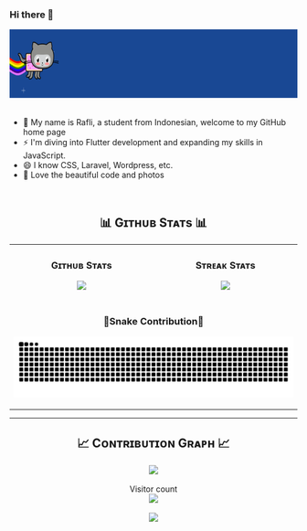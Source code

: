   <h3 id="hi-there">Hi there 👋</h3>
<div align="center">
    <img src="https://raw.githubusercontent.com/Niefee/niefee/master/assets/fly.webp" height="120px">
</div>
<br>
<ul>
<li>🌱 My name is Rafli, a student from Indonesian, welcome to my GitHub home page</li>
<li>⚡ I'm diving into Flutter development and expanding my skills in JavaScript.</li>
<li>😄 I know CSS, Laravel, Wordpress, etc.</li>
<li>💖 Love the beautiful code and photos</li>
</ul>
<br>
<h2 align="center">📊 Gɪᴛʜᴜʙ Sᴛᴀᴛs 📊</h2>
<table width="100%" align="center">
  <tr>
    <td width="50%">
      <h3 align="center"><strong>Gɪᴛʜᴜʙ Sᴛᴀᴛs</strong></h3>
      <p align="center">
        <a href="https://github.com/rawracli">
          <img style="height:10rem" src="https://github-readme-stats.vercel.app/api?username=rawracli&amp;show_icons=true&amp;theme=radical">
        </a>
      </p>
    </td>
    <td width="50%">
      <h3 align="center"><strong>Sᴛʀᴇᴀᴋ Sᴛᴀᴛs</strong></h3>
      <p align="center">
        <a href="https://github.com/rawracli">
          <img style="height:10rem;" src="https://github-readme-streak-stats.herokuapp.com/?user=rawracli&amp;theme=radical&amp;show_icons=true&amp;border=e4e2e2">
        </a>
      </p>
    </td>
  </tr>
  <tr>
  <td colspan="2">
    <h3 align="center"><strong>🐍Snake Contribution🐍</strong></h3>
    <p align="center">
        <picture align="center">
          <source media="(prefers-color-scheme: dark)" srcset="https://raw.githubusercontent.com/rawracli/rawracli/output/github-contribution-grid-snake-dark.svg">
          <source media="(prefers-color-scheme: light)" srcset="https://raw.githubusercontent.com/rawracli/rawracli/output/github-contribution-grid-snake.svg">
          <img alt="github contribution grid snake animation" src="https://raw.githubusercontent.com/rawracli/rawracli/output/github-contribution-grid-snake.svg">
        </picture>
      </p>
    </td>
   </tr>
</table>
<hr>

<!--Contribution Graph-->
<h2 align="center">📈 Cᴏɴᴛʀɪʙᴜᴛɪᴏɴ Gʀᴀᴘʜ 📈</h2>
<div align="center">
    <img src="https://github-readme-activity-graph.vercel.app/graph?username=rawracli&bg_color=220a28&&color=ffffff&line=c56a90&point=ffeb95&area=false&hide_border=false" border-radius="15">
</div>


<p align="center"> 
  </p><div align="center">Visitor count</div>
  <div align="center">
    <img src="https://profile-counter.glitch.me/rawracli/count.svg">
  </div> 
<p></p>

<!--Footer--> 
<p align="center">
  <img src="https://capsule-render.vercel.app/api?type=waving&color=gradient&height=65&section=footer"/>
</p>
